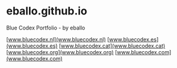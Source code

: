 eballo.github.io
================

Blue Codex Portfolio - by eballo

[www.bluecodex.nl](www.bluecodex.nl)
[www.bluecodex.es](www.bluecodex.es)
[www.bluecodex.cat](www.bluecodex.cat)
[www.bluecodex.org](www.bluecodex.org)
[www.bluecodex.com](www.bluecodex.com)
